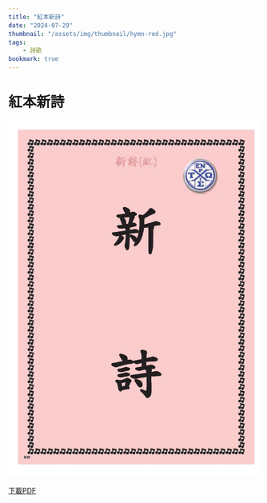 ```yaml
---
title: "紅本新詩"
date: "2024-07-29"
thumbnail: "/assets/img/thumbnail/hymn-red.jpg"
tags:
    - 詩歌
bookmark: true
---
```


# 紅本新詩

<img src="/assets/img/thumbnail/hymn-red.jpg" alt="紅本新詩" style="box-shadow: 5px 5px 10px \#888;">

<a href="/assets/docs/hymn-red.pdf" download="紅本新詩.pdf">下載PDF</a>

<object data="/assets/docs/hymn-red.pdf" width="100%" height="1000" type='application/pdf'></object>